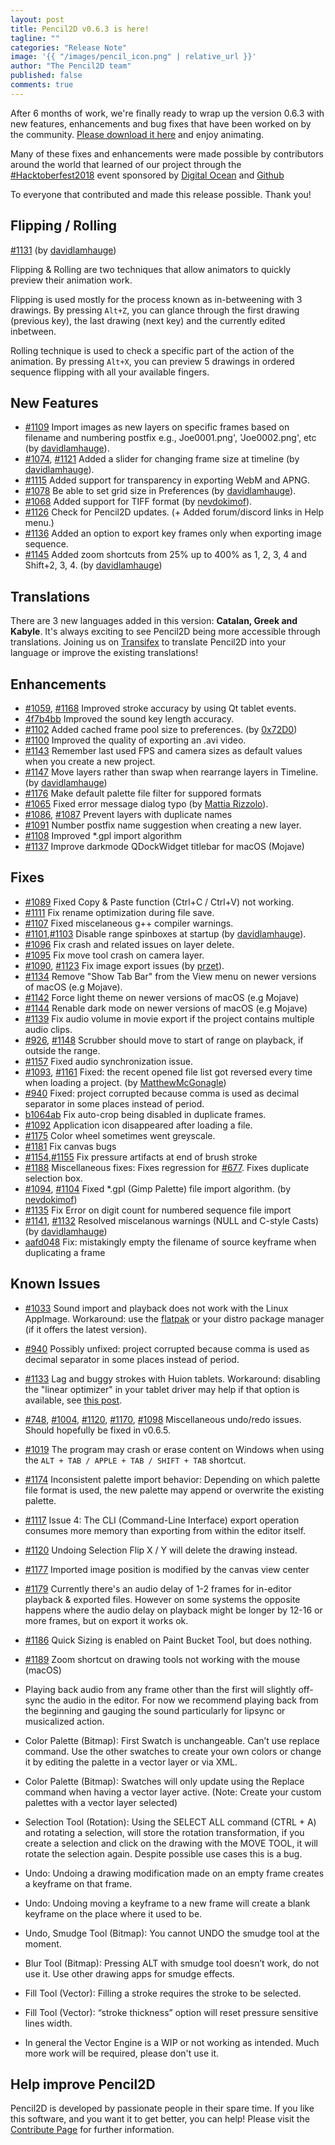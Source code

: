 ```yaml
---
layout: post
title: Pencil2D v0.6.3 is here!
tagline: ""
categories: "Release Note"
image: '{{ "/images/pencil_icon.png" | relative_url }}'
author: "The Pencil2D team"
published: false
comments: true
---
```


After 6 months of work, we're finally ready to wrap up the version 0.6.3 with new features, enhancements and bug fixes that have been worked on by the community. [Please download it here][0] and enjoy animating.

Many of these fixes and enhancements were made possible by contributors around the world that learned of our project through the [#Hacktoberfest2018](https://www.pencil2d.org/2018/10/hacktoberfest-pencil2d.html) event sponsored by [Digital Ocean](https://www.digitalocean.com/) and [Github](https://github.com)

To everyone that contributed and made this release possible. Thank you!

[0]: https://www.pencil2d.org/download
[david]: https://github.com/davidlamhauge
[mapreri]: https://github.com/mapreri
[nevdokimof]: https://github.com/nevdokimof

## Flipping / Rolling
[#1131](https://github.com/pencil2d/pencil/pull/1131) (by [davidlamhauge][david])

Flipping & Rolling are two techniques that allow animators to quickly preview their animation work.

Flipping is used mostly for the process known as in-betweening with 3 drawings. By pressing `Alt+Z`, you can glance through the first drawing (previous key), the last drawing (next key) and the currently edited inbetween.

Rolling technique is used to check a specific part of the action of the animation. By pressing `Alt+X`, you can preview 5 drawings in ordered sequence flipping with all your available fingers.

## New Features

- [#1109](https://github.com/pencil2d/pencil/pull/1109) Import images as new layers on specific frames based on filename and numbering postfix e.g., Joe0001.png', 'Joe0002.png', etc (by [davidlamhauge][david]).
- [#1074](https://github.com/pencil2d/pencil/issues/1074), [#1121](https://github.com/pencil2d/pencil/pull/1121) Added a slider for changing frame size at timeline (by [davidlamhauge][david]).
- [#1115](https://github.com/pencil2d/pencil/pull/1115) Added support for transparency in exporting WebM and APNG.
- [#1078](https://github.com/pencil2d/pencil/pull/1078) Be able to set grid size in Preferences (by [davidlamhauge][david]).
- [#1068](https://github.com/pencil2d/pencil/pull/1068) Added support for TIFF format (by [nevdokimof][nevdokimof]).
- [#1126](https://github.com/pencil2d/pencil/pull/1126) Check for Pencil2D updates. (+ Added forum/discord links in Help menu.)
- [#1136](https://github.com/pencil2d/pencil/pull/1136) Added an option to export key frames only when exporting image sequence.
- [#1145](https://github.com/pencil2d/pencil/pull/1145) Added zoom shortcuts from 25% up to 400% as 1, 2, 3, 4 and Shift+2, 3, 4. (by [davidlamhauge][david])

## Translations

There are 3 new languages added in this version: **Catalan, Greek and Kabyle**. It's always exciting to see Pencil2D being more accessible through translations. Joining us on [Transifex](https://www.transifex.com/pencil2d/) to translate Pencil2D into your language or improve the existing translations!

## Enhancements

- [#1059](https://github.com/pencil2d/pencil/pull/1059), [#1168](https://github.com/pencil2d/pencil/pull/1168) Improved stroke accuracy by using Qt tablet events.
- [4f7b4bb](https://github.com/pencil2d/pencil/commit/4f7b4bb8244114c43e3742a6c1a2602ef0d41d5a) Improved the sound key length accuracy.
- [#1102](https://github.com/pencil2d/pencil/issues/1102) Added cached frame pool size to preferences. (by [0x72D0](https://github.com/0x72D0))
- [#1100](https://github.com/pencil2d/pencil/issues/1100) Improved the quality of exporting an .avi video.
- [#1143](https://github.com/pencil2d/pencil/pull/1143) Remember last used FPS and camera sizes as default values when you create a new project.
- [#1147](https://github.com/pencil2d/pencil/issues/1147) Move layers rather than swap when rearrange layers in Timeline. (by [davidlamhauge][david])
- [#1176](https://github.com/pencil2d/pencil/pull/1176) Make default palette file filter for suppored formats
- [#1065](https://github.com/pencil2d/pencil/pull/1065) Fixed error message dialog typo (by [Mattia Rizzolo][mapreri]).
- [#1086](https://github.com/pencil2d/pencil/issues/1086), [#1087](https://github.com/pencil2d/pencil/pull/1087) Prevent layers with duplicate names 
- [#1091](https://github.com/pencil2d/pencil/issues/1091) Number postfix name suggestion when creating a new layer.
- [#1108](https://github.com/pencil2d/pencil/pull/1108) Improved *.gpl import algorithm
- [#1137](https://github.com/pencil2d/pencil/pull/1137) Improve darkmode QDockWidget titlebar for macOS (Mojave)

## Fixes

- [#1089](https://github.com/pencil2d/pencil/issues/1089) Fixed Copy & Paste function (Ctrl+C / Ctrl+V) not working.
- [#1111](https://github.com/pencil2d/pencil/pull/1111) Fix rename optimization during file save.
- [#1107](https://github.com/pencil2d/pencil/issues/1107) Fixed miscelaneous g++ compiler warnings.
- [#1101](https://github.com/pencil2d/pencil/issues/1101),[#1103](https://github.com/pencil2d/pencil/pull/1103) Disable range spinboxes at startup (by [davidlamhauge][david]).
- [#1096](https://github.com/pencil2d/pencil/issues/1096) Fix crash and related issues on layer delete.
- [#1095](https://github.com/pencil2d/pencil/issues/1095) Fix move tool crash on camera layer.
- [#1090](https://github.com/pencil2d/pencil/issues/1090), [#1123](https://github.com/pencil2d/pencil/pull/1123) Fix image export issues (by [przet](https://github.com/przet)).
- [#1134](https://github.com/pencil2d/pencil/pull/1134) Remove "Show Tab Bar" from the View menu on newer versions of macOS (e.g Mojave).
- [#1142](https://github.com/pencil2d/pencil/pull/1142) Force light theme on newer versions of macOS (e.g Mojave)
- [#1144](https://github.com/pencil2d/pencil/pull/1144) Renable dark mode on newer versions of macOS (e.g Mojave)
- [#1139](https://github.com/pencil2d/pencil/pull/1139) Fix audio volume in movie export if the project contains multiple audio clips.
- [#926](https://github.com/pencil2d/pencil/issues/926), [#1148](https://github.com/pencil2d/pencil/pull/1148) Scrubber should move to start of range on playback, if outside the range.
- [#1157](https://github.com/pencil2d/pencil/issues/1157) Fixed audio synchronization issue.
- [#1093](https://github.com/pencil2d/pencil/issues/1093), [#1161](https://github.com/pencil2d/pencil/issues/1161) Fixed: the recent opened file list got reversed every time when loading a project. (by [MatthewMcGonagle](https://github.com/MatthewMcGonagle))
- [#940](https://github.com/pencil2d/pencil/pull/940) Fixed: project corrupted because comma is used as decimal separator in some places instead of period.
- [b1064ab](https://github.com/pencil2d/pencil/commit/b1064ab8fd1748862c27dfd5c22464d470cfd05f) Fix auto-crop being disabled in duplicate frames.
- [#1092](https://github.com/pencil2d/pencil/issues/1092) Application icon disappeared after loading a file.
- [#1175](https://github.com/pencil2d/pencil/issues/1175)  Color wheel sometimes went greyscale.
- [#1181](https://github.com/pencil2d/pencil/pull/1181) Fix canvas bugs
- [#1154](https://github.com/pencil2d/pencil/issues/1154),[#1155](https://github.com/pencil2d/pencil/pull/1155) Fix pressure artifacts at end of brush stroke
- [#1188](https://github.com/pencil2d/pencil/pull/1188) Miscellaneous fixes: Fixes regression for [#677](https://github.com/pencil2d/pencil/issues/677). Fixes duplicate selection box.
- [#1094](https://github.com/pencil2d/pencil/issues/1094), [#1104](https://github.com/pencil2d/pencil/pull/1104) Fixed *.gpl (Gimp Palette) file import algorithm. (by [nevdokimof][nevdokimof])
- [#1135](https://github.com/pencil2d/pencil/pull/1135) Fix Error on digit count for numbered sequence file import
- [#1141](https://github.com/pencil2d/pencil/pull/1141), [#1132](https://github.com/pencil2d/pencil/pull/1132) Resolved miscelanous warnings (NULL and C-style Casts) (by [davidlamhauge][david])
- [aafd048](https://github.com/pencil2d/pencil/commit/aafd048a20abbfe5d1e62647fc64ff524c5a4be7) Fix: mistakingly empty the filename of source keyframe when duplicating a frame

## Known Issues

- [#1033](https://github.com/pencil2d/pencil/issues/1033) Sound import and playback does not work with the Linux AppImage. Workaround: use the [flatpak](https://flathub.org/apps/details/org.pencil2d.Pencil2D) or your distro package manager (if it offers the latest version).
- [#940](https://github.com/pencil2d/pencil/pull/940) Possibly unfixed: project corrupted because comma is used as decimal separator in some places instead of period.
- [#1133](https://github.com/pencil2d/pencil/issues/1133) Lag and buggy strokes with Huion tablets. Workaround: disabling the "linear optimizer" in your tablet driver may help if that option is available, see [this post](https://discuss.pencil2d.org/t/difficulty-with-tablet/1369/9?u=scribblemaniac).
- [#748](https://github.com/pencil2d/pencil/issues/748), [#1004](https://github.com/pencil2d/pencil/issues/1004), [#1120](https://github.com/pencil2d/pencil/issues/1120), [#1170](https://github.com/pencil2d/pencil/issues/1170), [#1098](https://github.com/pencil2d/pencil/issues/1098) Miscellaneous undo/redo issues. Should hopefully be fixed in v0.6.5.
- [#1019](https://github.com/pencil2d/pencil/issues/1019) The program may crash or erase content on Windows when using the `ALT + TAB / APPLE + TAB / SHIFT + TAB` shortcut.
- [#1174](https://github.com/pencil2d/pencil/issues/1174) Inconsistent palette import behavior: Depending on which palette file format is used, the new palette may append or overwrite the existing palette.
- [#1117](https://github.com/pencil2d/pencil/issues/1117) Issue 4: The CLI (Command-Line Interface) export operation consumes more memory than exporting from within the editor itself.
- [#1120](https://github.com/pencil2d/pencil/issues/1120) Undoing Selection Flip X / Y will delete the drawing instead.
- [#1177](https://github.com/pencil2d/pencil/issues/1177) Imported image position is modified by the canvas view center
- [#1179](https://github.com/pencil2d/pencil/issues/1179) Currently there's an audio delay of 1-2 frames for in-editor playback & exported files. However on some systems the opposite happens where the audio delay on playback might be longer by 12-16 or more frames, but on export it works ok.
- [#1186](https://github.com/pencil2d/pencil/issues/1186) Quick Sizing is enabled on Paint Bucket Tool, but does nothing.
- [#1189](https://github.com/pencil2d/pencil/issues/1189) Zoom shortcut on drawing tools not working with the mouse (macOS)
- Playing back audio from any frame other than the first will slightly off-sync the audio in the editor. For now we recommend playing back from the beginning and gauging the sound particularly for lipsync or musicalized action.

- Color Palette (Bitmap): First Swatch is unchangeable. Can’t use replace command. Use the other swatches to create your own colors or change it by editing the palette in a vector layer or via XML.
- Color Palette (Bitmap): Swatches will only update using the Replace command when having a vector layer active. (Note: Create your custom palettes with a vector layer selected)
- Selection Tool (Rotation): Using the SELECT ALL command (CTRL + A) and rotating a selection, will store the rotation transformation, if you create a selection and click on the drawing with the MOVE TOOL, it will rotate the selection again. Despite possible use cases this is a bug.
- Undo: Undoing a drawing modification made on an empty frame creates a keyframe on that frame.
- Undo: Undoing moving a keyframe to a new frame will create a blank keyframe on the place where it used to be.
- Undo, Smudge Tool (Bitmap): You cannot UNDO the smudge tool at the moment.
- Blur Tool (Bitmap): Pressing ALT with smudge tool doesn’t work, do not use it. Use other drawing apps for smudge effects.
- Fill Tool (Vector): Filling a stroke requires the stroke to be selected.
- Fill Tool (Vector): “stroke thickness” option will reset pressure sensitive lines width.
- In general the Vector Engine is a WIP or not working as intended. Much more work will be required, please don't use it.

## Help improve Pencil2D

Pencil2D is developed by passionate people in their spare time. If you like this software, and you want it to get better, you can help! Please visit the [Contribute Page](https://www.pencil2d.org/contribute/) for further information.
